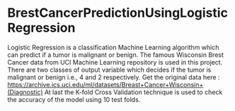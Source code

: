 # BrestCancerPredictionUsingLogisticRegression
Logistic Regression is a classification Machine Learning algorithm which can predict if a tumor is malignant or benign.
The famous Wisconsin Brest Cancer data from UCI Machine Learning repository is used in this project. There are two classes of output variable which decides if the tumor is malignant or benign i.e., 4 and 2 respectively.
Get the original data here : https://archive.ics.uci.edu/ml/datasets/Breast+Cancer+Wisconsin+(Diagnostic)
At last the K-fold Cross Validation technique is used to check the accuracy of the model using 10 test folds.
